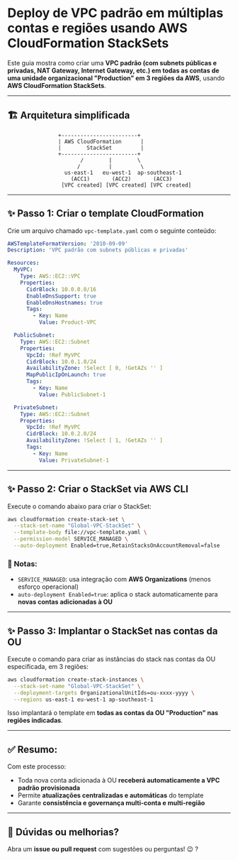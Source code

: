 # **Deploy de VPC padrão em múltiplas contas e regiões usando AWS CloudFormation StackSets**

Este guia mostra como criar uma **VPC padrão (com subnets públicas e privadas, NAT Gateway, Internet Gateway, etc.) em todas as contas de uma unidade organizacional "Production" em 3 regiões da AWS**, usando **AWS CloudFormation StackSets**.

---

## 🏗️ **Arquitetura simplificada**

```plaintext
                +------------------------+
                | AWS CloudFormation      |
                |        StackSet         |
                +------------------------+
                       /        |        \
                      /         |         \
                  us-east-1   eu-west-1  ap-southeast-1
                    (ACC1)       (ACC2)       (ACC3)
                 [VPC created] [VPC created] [VPC created]
```

---

## ✨ **Passo 1: Criar o template CloudFormation**

Crie um arquivo chamado `vpc-template.yaml` com o seguinte conteúdo:

```yaml
AWSTemplateFormatVersion: '2010-09-09'
Description: 'VPC padrão com subnets públicas e privadas'

Resources:
  MyVPC:
    Type: AWS::EC2::VPC
    Properties:
      CidrBlock: 10.0.0.0/16
      EnableDnsSupport: true
      EnableDnsHostnames: true
      Tags:
        - Key: Name
          Value: Product-VPC

  PublicSubnet:
    Type: AWS::EC2::Subnet
    Properties:
      VpcId: !Ref MyVPC
      CidrBlock: 10.0.1.0/24
      AvailabilityZone: !Select [ 0, !GetAZs '' ]
      MapPublicIpOnLaunch: true
      Tags:
        - Key: Name
          Value: PublicSubnet-1

  PrivateSubnet:
    Type: AWS::EC2::Subnet
    Properties:
      VpcId: !Ref MyVPC
      CidrBlock: 10.0.2.0/24
      AvailabilityZone: !Select [ 1, !GetAZs '' ]
      Tags:
        - Key: Name
          Value: PrivateSubnet-1
```

---

## ✨ **Passo 2: Criar o StackSet via AWS CLI**

Execute o comando abaixo para criar o StackSet:

```bash
aws cloudformation create-stack-set \
  --stack-set-name "Global-VPC-StackSet" \
  --template-body file://vpc-template.yaml \
  --permission-model SERVICE_MANAGED \
  --auto-deployment Enabled=true,RetainStacksOnAccountRemoval=false
```

### 📝 Notas:

* `SERVICE_MANAGED`: usa integração com **AWS Organizations** (menos esforço operacional)
* `auto-deployment Enabled=true`: aplica o stack automaticamente para **novas contas adicionadas à OU**

---

## ✨ **Passo 3: Implantar o StackSet nas contas da OU**

Execute o comando para criar as instâncias do stack nas contas da OU especificada, em 3 regiões:

```bash
aws cloudformation create-stack-instances \
  --stack-set-name "Global-VPC-StackSet" \
  --deployment-targets OrganizationalUnitIds=ou-xxxx-yyyy \
  --regions us-east-1 eu-west-1 ap-southeast-1
```

Isso implantará o template em **todas as contas da OU "Production" nas regiões indicadas**.

---

## ✅ **Resumo:**

Com este processo:

* Toda nova conta adicionada à OU **receberá automaticamente a VPC padrão provisionada**
* Permite **atualizações centralizadas e automáticas** do template
* Garante **consistência e governança multi-conta e multi-região**

---

## 💬 **Dúvidas ou melhorias?**

Abra um **issue ou pull request** com sugestões ou perguntas! 😉
?
